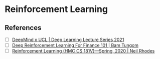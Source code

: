 # Reinforcement Learning

## References

- [ ] [DeepMind x UCL | Deep Learning Lecture Series 2021](https://www.youtube.com/playlist?list=PLqYmG7hTraZDVH599EItlEWsUOsJbAodm)
- [ ] [Deep Reinforcement Learning For Finance 101 | Bam Tungom](https://www.youtube.com/playlist?list=PLteU7T-mAKJseMlYsyU3aEckIfUxfbgqK)
- [ ] [Reinforcement Learning (HMC CS 181V)—Spring, 2020 | Neil Rhodes](https://www.youtube.com/playlist?list=PL2Yggtk_pK69evEzfwQHm9ASOCbXPlXPS)